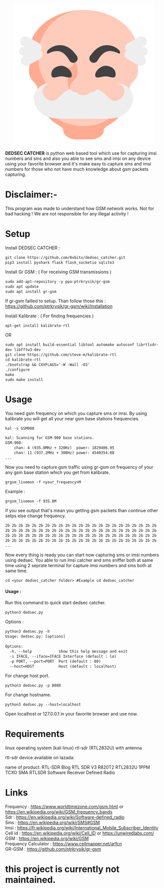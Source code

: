 
  <p align="center">
    <img alt="DEDSEC SNIFFER TOOL" src="https://github.com/0xbitx/dedsec_catcher/blob/main/img/logo.png" style="max-width:100%;max-height:100%;" />
  </p>

**DEDSEC CATCHER** is python web based tool which use for capturing imsi numbers and sms and also you able to see sms and imsi on any device using your favorite browser and it's make easy to capture sms and imsi numbers for those who not have much knowledge about gsm packets capturing.

# Disclaimer:-
This program was made to understand how GSM network works. Not for bad hacking !
We are not responsible for any illegal activity !

# Setup

Install DEDSEC CATCHER :
```
git clone https://github.com/0xbitx/dedsec_catcher.git
pip3 install pyshark flask flask_socketio sqlite3
```

Install Gr GSM :  ( For receiving GSM transmissions )
```
sudo add-apt-repository -y ppa:ptrkrysik/gr-gsm
sudo apt update
sudo apt install gr-gsm
```

If gr-gsm failled to setup. Than follow those this : https://github.com/ptrkrysik/gr-gsm/wiki/Installation  

Install Kalibrate : ( For finding frequencies )
```
apt-get install kalibrate-rtl
```
OR
```
sudo apt install build-essential libtool automake autoconf librtlsdr-dev libfftw3-dev
git clone https://github.com/steve-m/kalibrate-rtl
cd kalibrate-rtl
./bootstrap && CXXFLAGS='-W -Wall -O3'
./configure
make
sudo make install
```
# Usage
You need gsm frequency on which you capture sms or imsi. By using kalibrate you will get all your near gsm base stations  frequencies.
```
kal -s GSM900
```
```
kal: Scanning for GSM-900 base stations.
GSM-900:
	chan: 4 (935.8MHz + 320Hz)	power: 1829406.95
	chan: 11 (937.2MHz + 308Hz)	power: 4540354.88
...
```
Now you need to capture gsm traffic using gr-gsm on frequency of your any gsm base station which you get from kalibrate.
```
grgsm_livemon -f <your_frequency>M
```
Example :
```
grgsm_livemon -f 935.8M
```
if you see output that's mean you getting gsm packets than continue other setps else change frequency.
```
2b 2b 2b 2b 2b 2b 2b 2b 2b 2b 2b 2b 2b 2b 2b 2b 2b 2b 2b 2b 2b 2b 2b
2b 2b 2b 2b 2b 2b 2b 2b 2b 2b 2b 2b 2b 2b 2b 2b 2b 2b 2b 2b 2b 2b 2b
2b 2b 2b 2b 2b 2b 2b 2b 2b 2b 2b 2b 2b 2b 2b 2b 2b 2b 2b 2b 2b 2b 2b
2b 2b 2b 2b 2b 2b 2b 2b 2b 2b 2b 2b 2b 2b 2b 2b 2b 2b 2b 2b 2b 2b 2b
...
```
Now every thing is ready you can start now capturing sms or imsi numbers using dedsec.
You able to run imsi catcher and sms sniffer both at same time using 2 seprate terminal for capture imsi numbers and sms both at same time.
```
cd <your dedsec_catcher folder> #Example cd dedsec_catcher
```
#### Usage :

Run this command to quick start dedsec catcher.
```
python3 dedsec.py 
```
Options :
```
python3 dedsec.py -h
Usage: dedsec.py: [options]

Options:
  -h, --help            show this help message and exit
  -i IFACE, --iface=IFACE Interface (default : lo)
  -p PORT, --port=PORT  Port (default : 80)
  --host=HOST           Host (default : localhost)
```
For change host port.
```
python3 dedsec.py -p 8080
```
For change hostname.
```
python3 dedsec.py --host=localhost
```
Open localhost or 127.0.0.1 in your favorite browser and use now.

# Requirements
linux operating system (kali linux)
rtl-sdr (RTL2832U) with antenna

rtl-sdr device available on lazada:

name of product: RTL-SDR Blog RTL SDR V3 R820T2 RTL2832U 1PPM TCXO SMA RTLSDR Software Receiver Defined Radio

# Links 
Frequency : https://www.worldtimezone.com/gsm.html or https://en.wikipedia.org/wiki/GSM_frequency_bands  
Sdr : https://en.wikipedia.org/wiki/Software-defined_radio  
Sms : https://en.wikipedia.org/wiki/SMS#GSM  
Imsi : https://fr.wikipedia.org/wiki/International_Mobile_Subscriber_Identity  
Cell id : https://en.wikipedia.org/wiki/Cell_ID or https://unwiredlabs.com/  
GSM : https://en.wikipedia.org/wiki/GSM  
Frequency Calculator : https://www.cellmapper.net/arfcn  
GR-GSM : https://github.com/ptrkrysik/gr-gsm 

# this project is currently not maintained.
